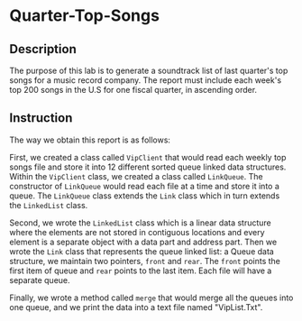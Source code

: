 # Quarter-Top-Songs

## Description
The purpose of this lab is to generate a soundtrack list of last quarter's top songs for a music record company. The report must include each week's top 200 songs in the U.S for one fiscal quarter, in ascending order.

## Instruction
The way we obtain this report is as follows:

First, we created a class called `VipClient` that would read each weekly top songs file and store it into 12 different sorted queue linked data structures. Within the `VipClient` class, we created a class called `LinkQueue`. The constructor of `LinkQueue` would read each file at a time and store it into a queue. The `LinkQueue` class extends the `Link` class which in turn extends the `LinkedList` class.

Second, we wrote the `LinkedList` class which is a linear data structure where the elements are not stored in contiguous locations and every element is a separate object with a data part and address part. Then we wrote the `Link` class that represents the queue linked list: a Queue data structure, we maintain two pointers, `front` and `rear`. The `front` points the first item of queue and `rear` points to the last item. Each file will have a separate queue.

Finally, we wrote a method called `merge` that would merge all the queues into one queue, and we print the data into a text file named "VipList.Txt".

